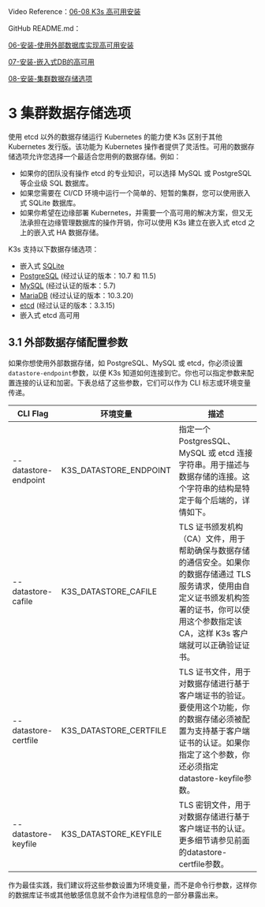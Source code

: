 Video Reference：[06-08 K3s 高可用安装](https://www.bilibili.com/video/BV1c3411Y7mM/?spm_id_from=333.788&vd_source=9560c118fae1db9638f05a6ba2527085)

GitHub README.md：

[06-安装-使用外部数据库实现高可用安装](https://github.com/kingsd041/k3s-tutorial/tree/main/06-安装-使用外部数据库实现高可用安装)

[07-安装-嵌入式DB的高可用](https://github.com/kingsd041/k3s-tutorial/tree/main/07-安装-嵌入式DB的高可用)

[08-安装-集群数据存储选项](https://github.com/kingsd041/k3s-tutorial/tree/main/08-安装-集群数据存储选项)

# 3 集群数据存储选项

使用 etcd 以外的数据存储运行 Kubernetes 的能力使 K3s 区别于其他 Kubernetes 发行版。该功能为 Kubernetes 操作者提供了灵活性。可用的数据存储选项允许您选择一个最适合您用例的数据存储。例如：

- 如果你的团队没有操作 etcd 的专业知识，可以选择 MySQL 或 PostgreSQL 等企业级 SQL 数据库。
- 如果您需要在 CI/CD 环境中运行一个简单的、短暂的集群，您可以使用嵌入式 SQLite 数据库。
- 如果你希望在边缘部署 Kubernetes，并需要一个高可用的解决方案，但又无法承担在边缘管理数据库的操作开销，你可以使用 K3s 建立在嵌入式 etcd 之上的嵌入式 HA 数据存储。

K3s 支持以下数据存储选项：

- 嵌入式 [SQLite](https://www.sqlite.org/index.html)
- [PostgreSQL](https://www.postgresql.org/) (经过认证的版本：10.7 和 11.5)
- [MySQL](https://www.mysql.com/) (经过认证的版本：5.7)
- [MariaDB](https://mariadb.org/) (经过认证的版本：10.3.20)
- [etcd](https://etcd.io/) (经过认证的版本：3.3.15)
- 嵌入式 etcd 高可用

## 3.1 外部数据存储配置参数

如果你想使用外部数据存储，如 PostgreSQL、MySQL 或 etcd，你必须设置`datastore-endpoint`参数，以便 K3s 知道如何连接到它。你也可以指定参数来配置连接的认证和加密。下表总结了这些参数，它们可以作为 CLI 标志或环境变量传递。

| **CLI Flag**         | **环境变量**           | **描述**                                                     |
| -------------------- | ---------------------- | ------------------------------------------------------------ |
| --datastore-endpoint | K3S_DATASTORE_ENDPOINT | 指定一个 PostgresSQL、MySQL 或 etcd 连接字符串。用于描述与数据存储的连接。这个字符串的结构是特定于每个后端的，详情如下。 |
| --datastore-cafile   | K3S_DATASTORE_CAFILE   | TLS 证书颁发机构（CA）文件，用于帮助确保与数据存储的通信安全。如果你的数据存储通过 TLS 服务请求，使用由自定义证书颁发机构签署的证书，你可以使用这个参数指定该 CA，这样 K3s 客户端就可以正确验证证书。 |
| --datastore-certfile | K3S_DATASTORE_CERTFILE | TLS 证书文件，用于对数据存储进行基于客户端证书的验证。要使用这个功能，你的数据存储必须被配置为支持基于客户端证书的认证。如果你指定了这个参数，你还必须指定datastore-keyfile参数。 |
| --datastore-keyfile  | K3S_DATASTORE_KEYFILE  | TLS 密钥文件，用于对数据存储进行基于客户端证书的认证。更多细节请参见前面的datastore-certfile参数。 |

作为最佳实践，我们建议将这些参数设置为环境变量，而不是命令行参数，这样你的数据库证书或其他敏感信息就不会作为进程信息的一部分暴露出来。